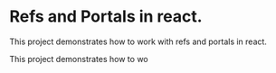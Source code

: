 # Refs and Portals in react.
This project demonstrates how to work with refs and portals in react.

This project demonstrates how to wo